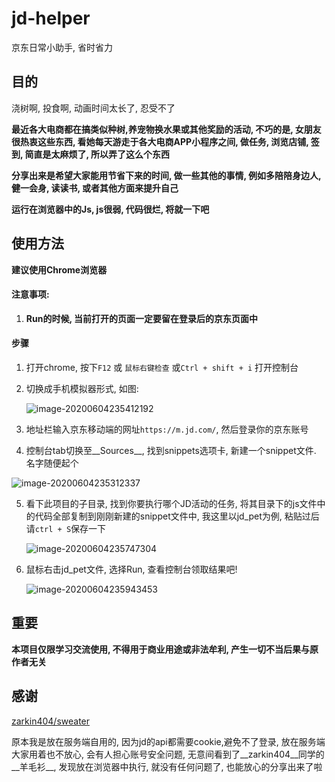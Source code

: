 # jd-helper

京东日常小助手, 省时省力

## 目的

浇树啊, 投食啊, 动画时间太长了, 忍受不了

__最近各大电商都在搞类似种树,养宠物换水果或其他奖励的活动, 不巧的是, 女朋友很热衷这些东西, 看她每天游走于各大电商APP小程序之间, 做任务, 浏览店铺, 签到, 简直是太麻烦了, 所以弄了这么个东西__

__分享出来是希望大家能用节省下来的时间, 做一些其他的事情, 例如多陪陪身边人, 健一会身, 读读书, 或者其他方面来提升自己__

__运行在浏览器中的Js, js很弱, 代码很烂, 将就一下吧__
## 使用方法

__建议使用Chrome浏览器__

#### 注意事项:

1. __Run的时候, 当前打开的页面一定要留在登录后的京东页面中__

#### 步骤

1. 打开chrome, 按下`F12` 或 `鼠标右键检查` 或`Ctrl + shift + i` 打开控制台

2. 切换成手机模拟器形式, 如图:

	![image-20200604235412192](https://ccliuxy-image.oss-cn-beijing.aliyuncs.com/image-20200604235412192.png)

3. 地址栏输入京东移动端的网址`https://m.jd.com/`, 然后登录你的京东账号

4. 控制台tab切换至__Sources__, 找到snippets选项卡, 新建一个snippet文件. 名字随便起个

![image-20200604235312337](https://ccliuxy-image.oss-cn-beijing.aliyuncs.com/image-20200604235312337.png)

5. 看下此项目的子目录, 找到你要执行哪个JD活动的任务, 将其目录下的js文件中的代码全部复制到刚刚新建的snippet文件中, 我这里以jd_pet为例, 粘贴过后请`ctrl + S`保存一下

	![image-20200604235747304](https://ccliuxy-image.oss-cn-beijing.aliyuncs.com/image-20200604235747304.png)

6. 鼠标右击jd_pet文件, 选择Run, 查看控制台领取结果吧!

	![image-20200604235943453](https://ccliuxy-image.oss-cn-beijing.aliyuncs.com/image-20200604235943453.png)

## 重要

__本项目仅限学习交流使用,  不得用于商业用途或非法牟利, 产生一切不当后果与原作者无关__

## 感谢

[zarkin404/sweater](https://github.com/zarkin404/sweater)

原本我是放在服务端自用的, 因为jd的api都需要cookie,避免不了登录, 放在服务端大家用着也不放心, 会有人担心账号安全问题, 无意间看到了__zarkin404__同学的__羊毛衫__, 发现放在浏览器中执行, 就没有任何问题了, 也能放心的分享出来了啦
